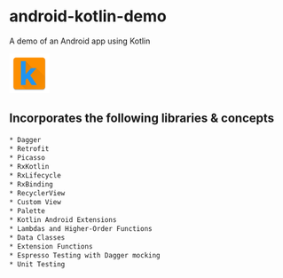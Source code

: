 # android-kotlin-demo
A demo of an Android app using Kotlin

![Icon](app/src/main/res/mipmap-hdpi/ic_launcher.png)

## Incorporates the following libraries &amp; concepts
```
* Dagger
* Retrofit
* Picasso
* RxKotlin
* RxLifecycle
* RxBinding
* RecyclerView
* Custom View
* Palette
* Kotlin Android Extensions
* Lambdas and Higher-Order Functions
* Data Classes
* Extension Functions
* Espresso Testing with Dagger mocking
* Unit Testing
```
